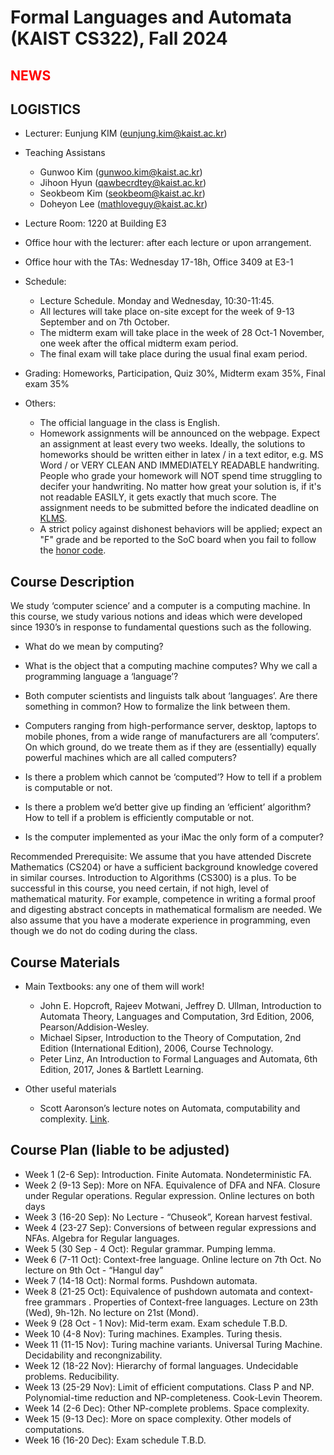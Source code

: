 Formal Languages and Automata (KAIST CS322), Fall 2024
====================


<span style="color:red">NEWS</span>
---------------------



LOGISTICS
---------------------
- Lecturer: Eunjung KIM (eunjung.kim@kaist.ac.kr)

- Teaching Assistans 
  - Gunwoo Kim (gunwoo.kim@kaist.ac.kr) 
  - Jihoon Hyun (qawbecrdtey@kaist.ac.kr)
  - Seokbeom Kim (seokbeom@kaist.ac.kr)
  - Doheyon Lee (mathloveguy@kaist.ac.kr)
    
- Lecture Room: 1220 at Building E3
  
- Office hour with the lecturer: after each lecture or upon arrangement.
- Office hour with the TAs: Wednesday 17-18h, Office 3409 at E3-1
  

  
- Schedule: 
  - Lecture Schedule. Monday and Wednesday, 10:30-11:45.
  - All lectures will take place on-site except for the week of 9-13 September and on 7th October.
  - The midterm exam will take place in the week of 28 Oct-1 November, one week after the offical midterm exam period.
  - The final exam will take place during the usual final exam period. 
     
- Grading: Homeworks, Participation, Quiz 30%, Midterm exam 35%, Final exam 35%
  
 
- Others:
  - The official language in the class is English. 
  - Homework assignments will be announced on the webpage. Expect an assignment at least every two weeks. Ideally, the solutions to homeworks should be written either in latex / in a text editor, e.g. MS Word / or VERY CLEAN AND IMMEDIATELY READABLE handwriting. People who grade your homework will NOT spend time struggling to decifer your handwriting. No matter how great your solution is, if it's not readable EASILY, it gets exactly that much score. The assignment needs to be submitted before the indicated deadline on [KLMS](https://klms.kaist.ac.kr/course/view.php?id=162187). 
  - A strict policy against dishonest behaviors will be applied; expect an "F" grade and be reported to the SoC board when you fail to follow the [honor code](https://cs.kaist.ac.kr/content?menu=309).


Course Description
-------------------
We study ‘computer science’ and a computer is a computing machine. In this course, we study various notions and ideas which were developed since 1930’s in response to fundamental questions such as the following. 
  - What do we mean by computing? 
  - What is the object that a computing machine computes? Why we call a programming language a ‘language’?
- Both computer scientists and linguists talk about ‘languages’. Are there something in common? How to formalize the link between them.
- Computers ranging from high-performance server, desktop, laptops to mobile phones, from a wide range of manufacturers are all ‘computers’. On which ground, do we treate them as if they are (essentially) equally powerful machines which are all called computers?
- Is there a problem which cannot be ‘computed’? How to tell if a problem is computable or not.
- Is there a problem we’d better give up finding an ‘efficient’ algorithm? How to tell if a problem is efficiently computable or not.
  
- Is the computer implemented as your iMac the only form of a computer? 

Recommended Prerequisite: We assume that you have attended Discrete Mathematics (CS204) or have a sufficient background knowledge covered in similar courses. Introduction to Algorithms (CS300) is a plus. 
To be successful in this course, you need certain, if not high, level of mathematical maturity. For example, competence in writing a formal proof and digesting abstract concepts in mathematical formalism are needed. 
We also assume that you have a moderate experience in programming, even though we do not do coding during the class.


Course Materials
-------------------
- Main Textbooks: any one of them will work! 
  - John E. Hopcroft, Rajeev Motwani, Jeffrey D. Ullman, Introduction to Automata Theory, Languages and Computation, 3rd Edition, 2006, Pearson/Addision-Wesley. 
  - Michael Sipser, Introduction to the Theory of Computation, 2nd Edition (International Edition), 2006, Course Technology. 
  - Peter Linz, An Introduction to Formal Languages and Automata, 6th Edition, 2017, Jones & Bartlett Learning.

- Other useful materials
  - Scott Aaronson’s lecture notes on Automata, computability and complexity. [Link](https://ocw.mit.edu/courses/6-045j-automata-computability-and-complexity-spring-2011/pages/lecture-notes/).

 
Course Plan (liable to be adjusted)
------------
- Week 1 (2-6 Sep): Introduction. Finite Automata. Nondeterministic FA.
- Week 2 (9-13 Sep): More on NFA. Equivalence of DFA and NFA. Closure under Regular operations. Regular expression.
  Online lectures on both days
- Week 3 (16-20 Sep): No Lecture - “Chuseok”, Korean harvest festival. 
- Week 4 (23-27 Sep): Conversions of between regular expressions and NFAs. Algebra for Regular languages.  
- Week 5 (30 Sep - 4 Oct): Regular grammar. Pumping lemma. 
- Week 6 (7-11 Oct): Context-free language. Online lecture on 7th Oct. No lecture on 9th Oct - “Hangul day”
- Week 7 (14-18 Oct): Normal forms. Pushdown automata.
- Week 8 (21-25 Oct): Equivalence of pushdown automata and context-free grammars . Properties of Context-free languages. Lecture on 23th (Wed), 9h-12h. No lecture on 21st (Mond).
- Week 9 (28 Oct - 1 Nov): Mid-term exam. Exam schedule T.B.D.
- Week 10 (4-8 Nov): Turing machines. Examples. Turing thesis. 
- Week 11 (11-15 Nov): Turing machine variants. Universal Turing Machine. Decidability and recongnizability.
- Week 12 (18-22 Nov): Hierarchy of formal languages. Undecidable problems. Reducibility.
- Week 13 (25-29 Nov): Limit of efficient computations. Class P and NP. Polynomial-time reduction and NP-completeness. Cook-Levin Theorem.
- Week 14 (2-6 Dec): Other NP-complete problems. Space complexity.
- Week 15 (9-13 Dec): More on space complexity. Other models of computations.
- Week 16 (16-20 Dec): Exam schedule T.B.D.


